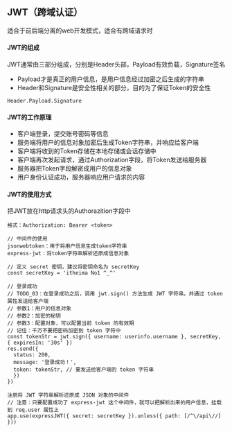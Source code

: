 ## JWT（跨域认证）

适合于前后端分离的web开发模式，适合有跨域请求时

#### JWT的组成

JWT通常由三部分组成，分别是Header头部，Payload有效负载，Signature签名

* Payload才是真正的用户信息，是用户信息经过加密之后生成的字符串
* Header和Signature是安全性相关的部分，目的为了保证Token的安全性

``` 
Header.Payload.Signature
```

#### JWT的工作原理

* 客户端登录，提交账号密码等信息
* 服务端将用户的信息对象加密后生成Token字符串，并响应给客户端
* 客户端将收到的Token存储在本地存储或会话存储中
* 客户端再次发起请求，通过Authorization字段，将Token发送给服务器
* 服务器把Token字段解密成用户的信息对象
* 用户身份认证成功，服务器响应用户请求的内容

#### JWT的使用方式

把JWT放在http请求头的Authorazition字段中

``` 
格式：Authorization: Bearer <token>

// 中间件的使用
jsonwebtoken：用于将用户信息生成token字符串
express-jwt：将token字符串解析还原成信息对象

// 定义 secret 密钥，建议将密钥命名为 secretKey
const secretKey = 'itheima No1 ^_^'

// 登录成功
// TODO_03：在登录成功之后，调用 jwt.sign() 方法生成 JWT 字符串。并通过 token 属性发送给客户端
// 参数1：用户的信息对象
// 参数2：加密的秘钥
// 参数3：配置对象，可以配置当前 token 的有效期
// 记住：千万不要把密码加密到 token 字符中
const tokenStr = jwt.sign({ username: userinfo.username }, secretKey, { expiresIn: '30s' })
res.send({
  status: 200,
  message: '登录成功！',
  token: tokenStr, // 要发送给客户端的 token 字符串
  })
})

注册将 JWT 字符串解析还原成 JSON 对象的中间件
// 注意：只要配置成功了 express-jwt 这个中间件，就可以把解析出来的用户信息，挂载到 req.user 属性上
app.use(expressJWT({ secret: secretKey }).unless({ path: [/^\/api\//] }))
```

